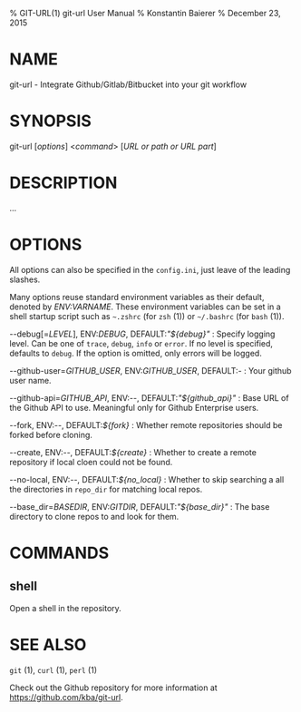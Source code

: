 % GIT-URL(1) git-url User Manual
% Konstantin Baierer
% December 23, 2015

# NAME

git-url - Integrate Github/Gitlab/Bitbucket into your git workflow

# SYNOPSIS

git-url [*options*] <*command*> [*URL or path or URL part*]

# DESCRIPTION

…

# OPTIONS

All options can also be specified in the `config.ini`, just leave of the
leading slashes.

Many options reuse standard environment variables as their default, denoted
by *ENV:VARNAME*. These environment variables can be set in a shell startup script
such as `~.zshrc` (for `zsh` (1)) or `~/.bashrc` (for `bash` (1)).

--debug[=*LEVEL*], ENV:*DEBUG*, DEFAULT:*"${debug}"*
:   Specify logging level. Can be one of `trace`, `debug`, `info`
    or `error`. If no level is specified, defaults to `debug`. If
    the option is omitted, only errors will be logged.

--github-user=*GITHUB_USER*, ENV:*GITHUB_USER*, DEFAULT:*-*
:   Your github user name.

--github-api=*GITHUB_API*, ENV:*--*, DEFAULT:*"${github_api}"*
:   Base URL of the Github API to use. Meaningful only for Github
    Enterprise users.

--fork, ENV:*--*, DEFAULT:*${fork}*
:   Whether remote repositories should be forked before cloning.

--create, ENV:*--*, DEFAULT:*${create}*
:   Whether to create a remote repository if local cloen could not be found.

--no-local, ENV:*--*, DEFAULT:*${no_local}*
:   Whether to skip searching a all the directories in `repo_dir` for matching
    local repos.

--base_dir=*BASEDIR*, ENV:*GITDIR*, DEFAULT:*"${base_dir}"*
:   The base directory to clone repos to and look for them.

# COMMANDS

## shell

Open a shell in the repository.

# SEE ALSO

`git` (1), `curl` (1), `perl` (1)

Check out the Github repository for more information at 
<https://github.com/kba/git-url>.
